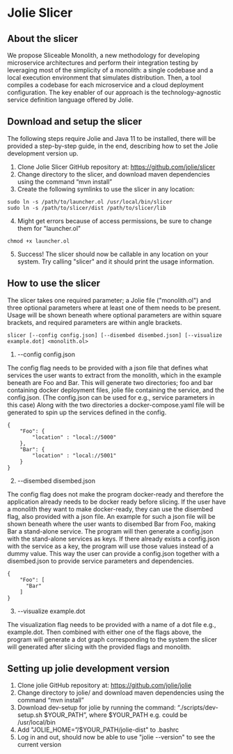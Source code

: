 # Jolie Slicer
## About the slicer
We propose Sliceable Monolith, a new methodology for developing microservice architectures and perform their integration testing by leveraging most of the simplicity of a monolith: a single codebase and a local execution environment that simulates distribution. Then, a tool compiles a codebase for each microservice and a cloud deployment configuration. The key enabler of our approach is the technology-agnostic service definition language offered by Jolie.

## Download and setup the slicer
The following steps require Jolie and Java 11 to be installed, there will be provided a step-by-step guide, in the end, describing how to set the Jolie development version up. 

1) Clone Jolie Slicer GitHub repository at: https://github.com/jolie/slicer
2) Change directory to the slicer, and download maven dependencies using the command “mvn install”
3) Create the following symlinks to use the slicer in any location:
```
sudo ln -s /path/to/launcher.ol /usr/local/bin/slicer
sudo ln -s /path/to/slicer/dist /path/to/slicer/lib
```
4) Might get errors because of access permissions, be sure to change them for "launcher.ol"
```
chmod +x launcher.ol
```
5) Success! The slicer should now be callable in any location on your system. Try calling "slicer" and it should print the usage information. 

## How to use the slicer
The slicer takes one required parameter; a Jolie file ("monolith.ol") and three optional parameters where at least one of them needs to be present. Usage will be shown beneath where optional parameters are within square brackets, and required parameters are within angle brackets.
```
slicer [--config config.json] [--disembed disembed.json] [--visualize example.dot] <monolith.ol>
```

1) --config config.json

The config flag needs to be provided with a json file that defines what services the user wants to extract from the monolith, which in the example beneath are Foo and Bar. This will generate two directories; foo and bar containing docker deployment files, jolie file containing the service, and the config.json. (The config.json can be used for e.g., service parameters in this case) Along with the two directories a docker-compose.yaml file will be generated to spin up the services defined in the config.
```
{
    "Foo": {
        "location" : "local://5000"
    },
    "Bar": {
        "location" : "local://5001"
    }
}
```

2) --disembed disembed.json

The config flag does not make the program docker-ready and therefore the application already needs to be docker ready before slicing. If the user have a monolith they want to make docker-ready, they can use the disembed flag, also provided with a json file. An example for such a json file will be shown beneath where the user wants to disembed Bar from Foo, making Bar a stand-alone service. The program will then generate a config.json with the stand-alone services as keys. If there already exists a config.json with the service as a key, the program will use those values instead of a dummy value. This way the user can provide a config.json together with a disembed.json to provide service parameters and dependencies. 
```
{
    "Foo": [
      "Bar"
    ]
}
```

3) --visualize example.dot

The visualization flag needs to be provided with a name of a dot file e.g., example.dot. Then combined with either one of the flags above, the program will generate a dot graph corresponding to the system the slicer will generated after slicing with the provided flags and monolith.

## Setting up jolie development version
1) Clone jolie GitHub repository at: https://github.com/jolie/jolie
2) Change directory to jolie/ and download maven dependencies using the command “mvn install”
3) Download dev-setup for jolie by running the command: “./scripts/dev-setup.sh $YOUR_PATH”, where $YOUR_PATH e.g. could be /usr/local/bin
4) Add "JOLIE_HOME=”/$YOUR_PATH/jolie-dist" to .bashrc
5) Log in and out, should now be able to use "jolie --version" to see the current version
